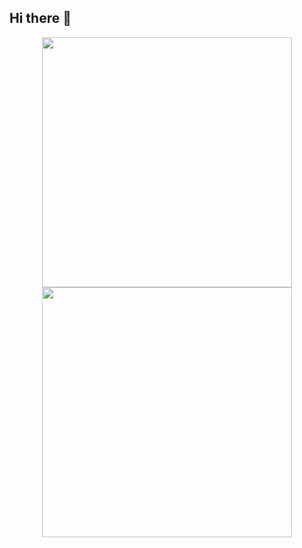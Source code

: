 ## Hi there 👋

<!--
**gulom1204/gulom1204** is a ✨ _special_ ✨ repository because its `README.md` (this file) appears on your GitHub profile.

Here are some ideas to get you started:

- 🔭 I’m currently working on ...
- 🌱 I’m currently learning ...
- 👯 I’m looking to collaborate on ...
- 🤔 I’m looking for help with ...
- 💬 Ask me about ...
- 📫 How to reach me: ...
- 😄 Pronouns: ...
- ⚡ Fun fact: ...
-->

<div id="header" align="center">
  <img src="https://i.giphy.com/media/v1.Y2lkPTc5MGI3NjExZWpkMWJzenpva3didnplNjM2anp1bXZjMjlnZ2xkNTlzbHJsOWV6ZiZlcD12MV9pbnRlcm5hbF9naWZfYnlfaWQmY3Q9dHM/UUBYepX4WSiNFf8GOT/giphy.gif" width="400"/>
  <img src="https://i.giphy.com/media/v1.Y2lkPTc5MGI3NjExYjB1dTk4Z2VrOXQ2M2M0c3VsazFqeDFwOHV2eDNybGg4dnRoYml6aCZlcD12MV9pbnRlcm5hbF9naWZfYnlfaWQmY3Q9cw/rEtMLy9hzmHt59scLl/giphy.gif" width="400"/>
</div>
